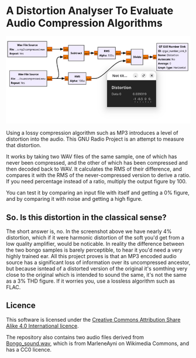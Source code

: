 # A Distortion Analyser To Evaluate Audio Compression Algorithms
![The analyser as seen in GNU Radio Companion](ratio-mp3-distortion-rms.jpg)

Using a lossy compression algorithm such as MP3 introduces a level of distortion into the audio. This GNU Radio Project is an attempt to measure that distortion.

It works by taking two WAV files of the same sample, one of which has never been compressed, and the other of which has been compressed and then decoded back to WAV. It calculates the RMS of their difference, and compares it with the RMS of the never-compressed version to derive a ratio. If you need  percentage instead of a ratio, multiply the output figure by 100.

You can test it by comparing an input file with itself and getting a 0% figure, and by comparing it with noise and getting a high figure.

## So. Is this distortion in the classical sense?

The short answer is, no. In the screenshot above we have nearly 4% distortion, which if it were harmonic distortion of the soft you'd get from a low quality amplifier, would be noticable. In reality the difference between the two bongo samples is barely perceptible, to hear it you'd need a very highly trained ear. All this project proves is that an MP3 encoded audio source has a significant loss of information over its uncompressed ancestor, but because isntead of a distorted version of the original it's somthing very close to the original which is intended to sound the same, it's not the same as a 3% THD figure. If it worries you, use a lossless algorithm such as FLAC.

## Licence

This software is licensed under the [Creative Commons Attribution Share Alike 4.0 International licence](license.md).

The repository also contains two audio files derived from [Bongo_sound.wav](https://commons.wikimedia.org/wiki/File:Bongo_sound.wav), which is from MarleneAyni on Wikimedia Commons, and has a CC0 licence.
